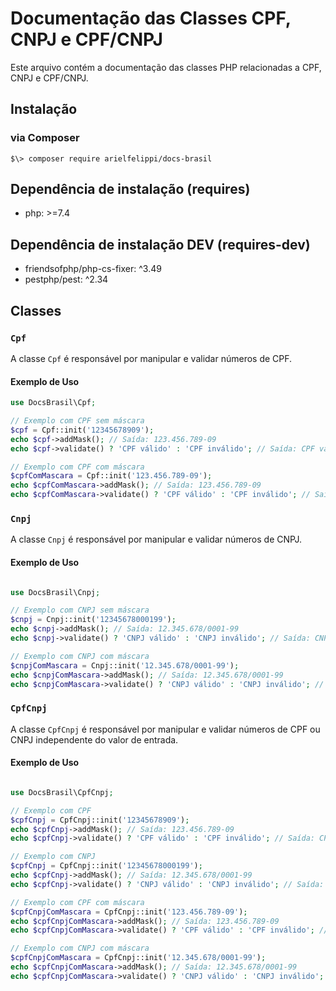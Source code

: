 # Documentação das Classes CPF, CNPJ e CPF/CNPJ

Este arquivo contém a documentação das classes PHP relacionadas a CPF, CNPJ e CPF/CNPJ.

## Instalação
### via Composer

```shell
$\> composer require arielfelippi/docs-brasil
```
## Dependência de instalação (requires)
- php: >=7.4

## Dependência de instalação DEV (requires-dev)
- friendsofphp/php-cs-fixer: ^3.49
- pestphp/pest: ^2.34

## Classes

### `Cpf`

A classe `Cpf` é responsável por manipular e validar números de CPF.

#### Exemplo de Uso

```php
use DocsBrasil\Cpf;

// Exemplo com CPF sem máscara
$cpf = Cpf::init('12345678909');
echo $cpf->addMask(); // Saída: 123.456.789-09
echo $cpf->validate() ? 'CPF válido' : 'CPF inválido'; // Saída: CPF válido

// Exemplo com CPF com máscara
$cpfComMascara = Cpf::init('123.456.789-09');
echo $cpfComMascara->addMask(); // Saída: 123.456.789-09
echo $cpfComMascara->validate() ? 'CPF válido' : 'CPF inválido'; // Saída: CPF válido
```

### `Cnpj`

A classe `Cnpj` é responsável por manipular e validar números de CNPJ.

#### Exemplo de Uso

```php

use DocsBrasil\Cnpj;

// Exemplo com CNPJ sem máscara
$cnpj = Cnpj::init('12345678000199');
echo $cnpj->addMask(); // Saída: 12.345.678/0001-99
echo $cnpj->validate() ? 'CNPJ válido' : 'CNPJ inválido'; // Saída: CNPJ válido

// Exemplo com CNPJ com máscara
$cnpjComMascara = Cnpj::init('12.345.678/0001-99');
echo $cnpjComMascara->addMask(); // Saída: 12.345.678/0001-99
echo $cnpjComMascara->validate() ? 'CNPJ válido' : 'CNPJ inválido'; // Saída: CNPJ válido
```

### `CpfCnpj`

A classe `CpfCnpj` é responsável por manipular e validar números de CPF ou CNPJ independente do valor de entrada.

#### Exemplo de Uso

```php

use DocsBrasil\CpfCnpj;

// Exemplo com CPF
$cpfCnpj = CpfCnpj::init('12345678909');
echo $cpfCnpj->addMask(); // Saída: 123.456.789-09
echo $cpfCnpj->validate() ? 'CPF válido' : 'CPF inválido'; // Saída: CPF válido

// Exemplo com CNPJ
$cpfCnpj = CpfCnpj::init('12345678000199');
echo $cpfCnpj->addMask(); // Saída: 12.345.678/0001-99
echo $cpfCnpj->validate() ? 'CNPJ válido' : 'CNPJ inválido'; // Saída: CNPJ válido

// Exemplo com CPF com máscara
$cpfCnpjComMascara = CpfCnpj::init('123.456.789-09');
echo $cpfCnpjComMascara->addMask(); // Saída: 123.456.789-09
echo $cpfCnpjComMascara->validate() ? 'CPF válido' : 'CPF inválido'; // Saída: CPF válido

// Exemplo com CNPJ com máscara
$cpfCnpjComMascara = CpfCnpj::init('12.345.678/0001-99');
echo $cpfCnpjComMascara->addMask(); // Saída: 12.345.678/0001-99
echo $cpfCnpjComMascara->validate() ? 'CNPJ válido' : 'CNPJ inválido'; // Saída: CNPJ válido
```
